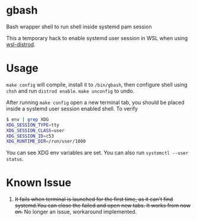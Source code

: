 # gbash
Bash wrapper shell to run shell inside systemd pam session

This a temporary hack to enable systemd user session in WSL when using [wsl-distrod](https://github.com/nullpo-head/wsl-distrod/).

# Usage

`make config` will compile, install it to `/bin/gbash`, then configure shell using `chsh` and run `distrod enable`.
`make unconfig` to undo.

After running `make config` open a new terminal tab, you should be placed inside a systemd user session enabled shell. To verify

```bash
$ env | grep XDG
XDG_SESSION_TYPE=tty
XDG_SESSION_CLASS=user
XDG_SESSION_ID=c53
XDG_RUNTIME_DIR=/run/user/1000
```

You can see XDG env variables are set. You can also run `systemctl --user status`.



# Known Issue

1. ~~It fails when terminal is launched for the first time, as it can't find systemd.You can close the failed and open new tabs. It works from now on.~~
No longer an issue, workaround implemented.